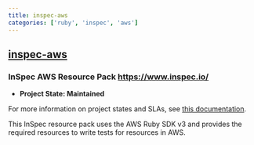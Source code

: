 ```yaml
---
title: inspec-aws
categories: ['ruby', 'inspec', 'aws']
---
```

## [inspec-aws](https://github.com/inspec/inspec-aws)

### InSpec AWS Resource Pack  https://www.inspec.io/


* **Project State: Maintained**

For more information on project states and SLAs, see [this documentation](https://github.com/chef/chef-oss-practices/blob/master/repo-management/repo-states.md).

This InSpec resource pack uses the AWS Ruby SDK v3 and provides the required resources to write tests for resources in AWS.
